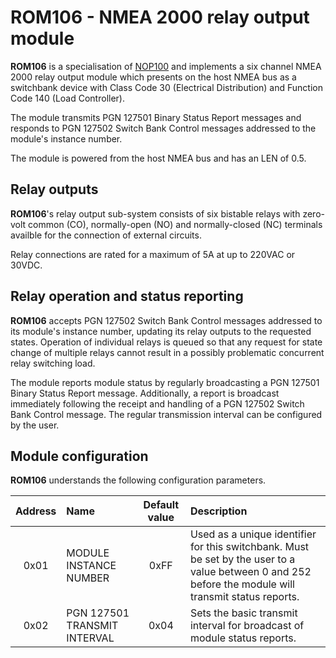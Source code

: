 # ROM106 - NMEA 2000 relay output module

**ROM106** is a specialisation of
[NOP100](https://github.com/preeve9534/NOP100)
and implements a six channel NMEA 2000 relay output module which
presents on the host NMEA bus as a switchbank device with Class
Code 30 (Electrical Distribution) and Function Code 140 (Load
Controller).

The module transmits PGN 127501 Binary Status Report messages and
responds to PGN 127502 Switch Bank Control messages addressed to
the module's instance number.

The module is powered from the host NMEA bus and has an LEN of 0.5.

## Relay outputs

**ROM106**'s relay output sub-system consists of six bistable relays
with zero-volt common (CO), normally-open (NO) and normally-closed (NC)
terminals availble for the connection of external circuits.

Relay connections are rated for a maximum of 5A at up to 220VAC
or 30VDC.

## Relay operation and status reporting

**ROM106** accepts PGN 127502 Switch Bank Control messages addressed
to its module's instance number, updating its relay outputs to the
requested states.
Operation of individual relays is queued so that any request for state
change of multiple relays cannot result in a possibly problematic
concurrent relay switching load.

The module reports module status by regularly broadcasting a PGN 127501
Binary Status Report message.
Additionally, a report is broadcast immediately following the receipt and
handling of a PGN 127502 Switch Bank Control message.
The regular transmission interval can be configured by the user.

## Module configuration

**ROM106** understands the following configuration parameters.

| Address | Name                         | Default value | Description |
| :---:   | :---                         | :---:         | :--- |
| 0x01    | MODULE INSTANCE NUMBER       | 0xFF          | Used as a unique identifier for this switchbank. Must be set by the user to a value between 0 and 252 before the module will transmit status reports. |
| 0x02    | PGN 127501 TRANSMIT INTERVAL | 0x04          | Sets the basic transmit interval for broadcast of module status reports.|

